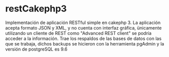 # restCakephp3
Implementación de aplicación RESTful simple en cakephp 3. La aplicación acepta formato JSON y XML, y no cuenta con interfaz gráfica,
ünicamente utilizando un cliente de REST como "Advanced REST client" se podría acceder a la información.
Trae los respaldos de las bases de datos con las que se trabaja, dichos backups se hicieron con la 
herramienta pgAdmin y la versión de 
postgreSQL es 9.6
